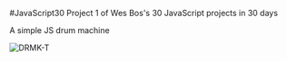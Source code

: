 
#JavaScript30
Project 1 of Wes Bos's 30 JavaScript projects in 30 days

A simple JS drum machine


<img src="https://i.ibb.co/DYWxLys/DRMK-T.png" alt="DRMK-T">
